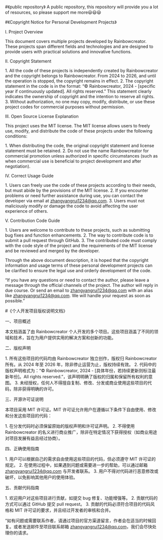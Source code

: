 #《public repository》
A public repository, this repository will provide you a lot of resources, so please support me more😃😃😃

#《Copyright Notice for Personal Development Projects》

I. Project Overview
 
This document covers multiple projects developed by Rainbowcreator. These projects span different fields and technologies and are designed to provide users with practical solutions and innovative functions.
 
II. Copyright Statement
 
1. All the code of these projects is independently created by Rainbowcreator and the copyright belongs to Rainbowcreator. From 2024 to 2026, and until the operation is stopped, the copyright remains in effect.
2. The copyright statement in the code is in the format: “© Rainbowcreator, 2024 - [specific year if continuously updated]. All rights reserved.” This statement clearly indicates the ownership of copyright and the intention to reserve all rights.
3. Without authorization, no one may copy, modify, distribute, or use these project codes for commercial purposes without permission.
 
III. Open Source License Explanation
 
This project uses the MIT license. The MIT license allows users to freely use, modify, and distribute the code of these projects under the following conditions:
 
1. When distributing the code, the original copyright statement and license statement must be retained.
2. Do not use the name Rainbowcreator for commercial promotion unless authorized in specific circumstances (such as when commercial use is beneficial to project development and after negotiation).
 
IV. Correct Usage Guide
 
1. Users can freely use the code of these projects according to their needs, but must abide by the provisions of the MIT license.
2. If you encounter problems or need further assistance during use, you can contact the developer via email at zhangyangrui1234@qq.com.
3. Users must not maliciously modify or damage the code to avoid affecting the user experience of others.
 
V. Contribution Code Guide
 
1. Users are welcome to contribute to these projects, such as submitting bug fixes and function enhancements.
2. The way to contribute code is to submit a pull request through GitHub.
3. The contributed code must comply with the code style of the project and the requirements of the MIT license and be reviewed and merged by the developer.
 
Through the above document description, it is hoped that the copyright information and usage terms of these personal development projects can be clarified to ensure the legal use and orderly development of the code.

“If you have any questions or need to contact the author, please leave a message through the official channels of the project. The author will reply in due course. Or send an email to zhangyangrui1234@qq.com with an alias like zhangyangrui1234@qq.com. We will handle your request as soon as possible.”

#《个人开发项目版权说明文档》
 
一、项目概述
 
本文档涵盖了由 Rainbowcreator 个人开发的多个项目。这些项目涵盖了不同的领域和技术，旨在为用户提供实用的解决方案和创新的功能。
 
二、版权声明
 
1. 所有这些项目的代码均由 Rainbowcreator 独立创作，版权归 Rainbowcreator 所有。从 2024 年至 2026 年，除非停止运营为止，版权持续有效。
2. 代码中的版权声明格式为：“© Rainbowcreator, 2024 - [具体年份，若持续更新则标注最新年份]。All rights reserved.”，该声明明确了版权的归属和保留所有权利的意图。
3. 未经授权，任何人不得擅自复制、修改、分发或商业使用这些项目的代码，除非获得明确的许可。
 
三、开源许可证说明
 
本项目采用 MIT 许可证。MIT 许可证允许用户在遵循以下条件下自由使用、修改和分发这些项目的代码：
 
1. 在分发代码时必须保留原始的版权声明和许可证声明。
2. 不得使用 Rainbowcreator 的名义进行商业推广，除非在特定情况下获得授权（如商业用途对项目发展有益且经过协商）。
 
四、正确使用指南
 
1. 用户可以根据自己的需求自由使用这些项目的代码，但必须遵守 MIT 许可证的规定。
2. 在使用过程中，如果遇到问题或需要进一步的帮助，可以通过邮箱 zhangyangrui1234@qq.com 与开发者联系。
3. 用户不得对代码进行恶意修改或破坏，以免影响其他用户的使用体验。
 
五、贡献代码指南
 
1. 欢迎用户对这些项目进行贡献，如提交 bug 修复、功能增强等。
2. 贡献代码的方式可以通过 GitHub 提交 pull request。
3. 贡献的代码必须符合项目的代码风格和 MIT 许可证的要求，并且经过开发者的审核和合并。

“如有问题或需要联系作者，请通过项目的官方渠道留言，作者会在适当的时候回复。或者发送邮件至项目联系邮箱 zhangyangrui1234@qq.com，我们会尽快处理你的请求。
